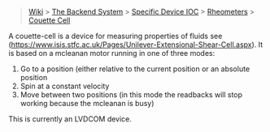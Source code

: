 > [Wiki](Home) > [The Backend System](The-Backend-System) > [Specific Device IOC](Specific-Device-IOC) > [Rheometers](Rheometers) > [Couette Cell](Couette-Cell)

A couette-cell is a device for measuring properties of fluids see (https://www.isis.stfc.ac.uk/Pages/Unilever-Extensional-Shear-Cell.aspx). It is based on a mcleanan motor running in one of three modes:

1. Go to a position (either relative to the current position or an absolute position
1. Spin at a constant velocity
1. Move between two positions (in this mode the readbacks will stop working because the mcleanan is busy)

This is currently an LVDCOM device.